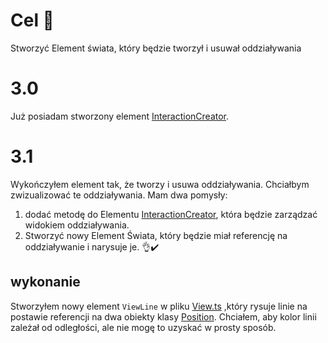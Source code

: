 # Cel 🎯
Stworzyć Element świata, który będzie tworzył i usuwał oddziaływania

# 3.0
Już posiadam stworzony element [InteractionCreator](InteractionCreator.ts). 

# 3.1
Wykończyłem element tak, że tworzy i usuwa oddziaływania. 
Chciałbym zwizualizować te oddziaływania. Mam dwa pomysły:
1) dodać metodę do Elementu [InteractionCreator](InteractionCreator.ts), która będzie zarządzać widokiem oddziaływania.
2) Stworzyć nowy Element Świata, który będzie miał referencję na oddziaływanie i narysuje je. 👌✔️   

## wykonanie
Stworzyłem nowy element `ViewLine` w pliku [View.ts](View.ts)  ,który rysuje linie na postawie referencji na dwa obiekty klasy [Position](Position.ts). Chciałem, aby kolor linii zależał od odległości, ale nie mogę to uzyskać w prosty sposób.
